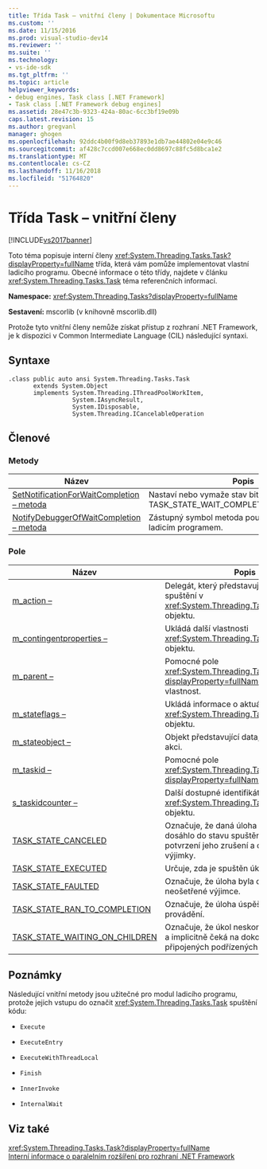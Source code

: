 ```yaml
---
title: Třída Task – vnitřní členy | Dokumentace Microsoftu
ms.custom: ''
ms.date: 11/15/2016
ms.prod: visual-studio-dev14
ms.reviewer: ''
ms.suite: ''
ms.technology:
- vs-ide-sdk
ms.tgt_pltfrm: ''
ms.topic: article
helpviewer_keywords:
- debug engines, Task class [.NET Framework]
- Task class [.NET Framework debug engines]
ms.assetid: 28e47c3b-9323-424a-80ac-6cc3bf19e09b
caps.latest.revision: 15
ms.author: gregvanl
manager: ghogen
ms.openlocfilehash: 92ddc4b00f9d8eb37893e1db7ae44802e04e9c46
ms.sourcegitcommit: af428c7ccd007e668ec0dd8697c88fc5d8bca1e2
ms.translationtype: MT
ms.contentlocale: cs-CZ
ms.lasthandoff: 11/16/2018
ms.locfileid: "51764820"
---
```

# <a name="task-class---internal-members"></a>Třída Task – vnitřní členy
[!INCLUDE[vs2017banner](../../includes/vs2017banner.md)]

Toto téma popisuje interní členy <xref:System.Threading.Tasks.Task?displayProperty=fullName> třída, která vám pomůže implementovat vlastní ladicího programu. Obecné informace o této třídy, najdete v článku <xref:System.Threading.Tasks.Task> téma referenčních informací.  
  
 **Namespace:** <xref:System.Threading.Tasks?displayProperty=fullName>  
  
 **Sestavení:** mscorlib (v knihovně mscorlib.dll)  
  
 Protože tyto vnitřní členy nemůže získat přístup z rozhraní .NET Framework, je k dispozici v Common Intermediate Language (CIL) následující syntaxi.  
  
## <a name="syntax"></a>Syntaxe  
  
```  
.class public auto ansi System.Threading.Tasks.Task  
       extends System.Object  
       implements System.Threading.IThreadPoolWorkItem,  
                  System.IAsyncResult,  
                  System.IDisposable,  
                  System.Threading.ICancelableOperation  
```  
  
## <a name="members"></a>Členové  
  
### <a name="methods"></a>Metody  
  
|Název|Popis|  
|----------|-----------------|  
|[SetNotificationForWaitCompletion – metoda](../../extensibility/debugger/setnotificationforwaitcompletion-method.md)|Nastaví nebo vymaže stav bit TASK_STATE_WAIT_COMPLETION_NOTIFICATION.|  
|[NotifyDebuggerOfWaitCompletion – metoda](../../extensibility/debugger/notifydebuggerofwaitcompletion-method.md)|Zástupný symbol metoda použitá jako cíl zarážku ladicím programem.|  
  
### <a name="fields"></a>Pole  
  
|Název|Popis|  
|----------|-----------------|  
|[m_action –](../../extensibility/debugger/m-action-field.md)|Delegát, který představuje kód pro spuštění v <xref:System.Threading.Tasks.Task> objektu.|  
|[m_contingentproperties –](../../extensibility/debugger/m-contingentproperties-field.md)|Ukládá další vlastnosti <xref:System.Threading.Tasks.Task> objektu.|  
|[m_parent –](../../extensibility/debugger/m-parent-field.md)|Pomocné pole <xref:System.Threading.Tasks.Task?displayProperty=fullName> nadřazená vlastnost.|  
|[m_stateflags –](../../extensibility/debugger/m-stateflags-field.md)|Ukládá informace o aktuálním stavu <xref:System.Threading.Tasks.Task> objektu.|  
|[m_stateobject –](../../extensibility/debugger/m-stateobject-field.md)|Objekt představující data, která se použije akci.|  
|[m_taskid –](../../extensibility/debugger/m-taskid-field.md)|Pomocné pole <xref:System.Threading.Tasks.Task.Id%2A?displayProperty=fullName> vlastnost.|  
|[s_taskidcounter –](../../extensibility/debugger/s-taskidcounter-field.md)|Další dostupné identifikátorem <xref:System.Threading.Tasks.Task> objektu.|  
|[TASK_STATE_CANCELED](../../extensibility/debugger/task-state-canceled-field.md)|Označuje, že daná úloha se zrušila, než se dosáhlo do stavu spuštěno, nebo že úloha potvrzení jeho zrušení a dokončit bez výjimky.|  
|[TASK_STATE_EXECUTED](../../extensibility/debugger/task-state-executed-field.md)|Určuje, zda je spuštěn úkol.|  
|[TASK_STATE_FAULTED](../../extensibility/debugger/task-state-faulted-field.md)|Označuje, že úloha byla dokončena kvůli neošetřené výjimce.|  
|[TASK_STATE_RAN_TO_COMPLETION](../../extensibility/debugger/task-state-ran-to-completion-field.md)|Označuje, že úloha úspěšně dokončil provádění.|  
|[TASK_STATE_WAITING_ON_CHILDREN](../../extensibility/debugger/task-state-waiting-on-children-field.md)|Označuje, že úkol neskončí jeho delegáta a implicitně čeká na dokončení připojených podřízených úloh.|  
  
## <a name="remarks"></a>Poznámky  
 Následující vnitřní metody jsou užitečné pro modul ladicího programu, protože jejich vstupu do označit <xref:System.Threading.Tasks.Task> spuštění kódu:  
  
-   `Execute`  
  
-   `ExecuteEntry`  
  
-   `ExecuteWithThreadLocal`  
  
-   `Finish`  
  
-   `InnerInvoke`  
  
-   `InternalWait`  
  
## <a name="see-also"></a>Viz také  
 <xref:System.Threading.Tasks.Task?displayProperty=fullName>   
 [Interní informace o paralelním rozšíření pro rozhraní .NET Framework](../../extensibility/debugger/parallel-extension-internals-for-the-dotnet-framework.md)

